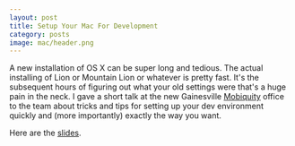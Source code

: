 ```yaml
---
layout: post
title: Setup Your Mac For Development
category: posts
image: mac/header.png
---
```


A new installation of OS X can be super long and tedious. The actual installing of Lion or Mountain Lion or whatever is pretty fast. It's the subsequent hours of figuring out what your old settings were that's a huge pain in the neck. I gave a short talk at the new Gainesville [Mobiquity](https://twitter.com/mobiquityinc) office to the team about tricks and tips for setting up your dev environment quickly and (more importantly) exactly the way you want.

Here are the [slides](https://dl.dropboxusercontent.com/u/535113/Slides/mac-setup/index.html#/).

